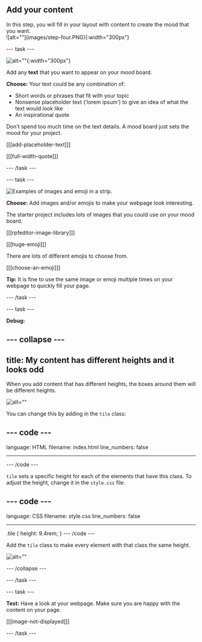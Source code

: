 ## Add your content

<div style="display: flex; flex-wrap: wrap">
<div style="flex-basis: 200px; flex-grow: 1; margin-right: 15px;">
In this step, you will fill in your layout with content to create the mood that you want. 
</div>
<div>
![alt=""](images/step-four.PNG){:width="300px"}
</div>
</div>

\--- task ---

![alt=""](images/text-examples.png){:width="300px"}

Add any **text** that you want to appear on your mood board.

**Choose:** Your text could be any combination of:

- Short words or phrases that fit with your topic
- Nonsense placeholder text ('lorem ipsum') to give an idea of what the text would look like
- An inspirational quote

Don't spend too much time on the text details. A mood board just sets the mood for your project.

[[[add-placeholder-text]]]

[[[full-width-quote]]]

\--- /task ---

\--- task ---

![Examples of images and emoji in a strip.](images/image-emoji-strip.png)

**Choose:** Add images and/or emojis to make your webpage look interesting.

The starter project includes lots of images that you could use on your mood board.

[[[rpfeditor-image-library]]]

[[[huge-emoji]]]

There are lots of different emojis to choose from.

[[[choose-an-emoji]]]

**Tip:** It is fine to use the same image or emoji multiple times on your webpage to quickly fill your page.

\--- /task ---

\--- task ---

**Debug:**

## --- collapse ---

## title: My content has different heights and it looks odd

When you add content that has different heights, the boxes around them will be different heights.

![alt=""](images/different-heights.png)

You can change this by adding in the `tile` class:

## --- code ---

language: HTML
filename: index.html
line_numbers: false

---

<div class="tile">
--- /code ---

`tile` sets a specific height for each of the elements that have this class. To adjust the height, change it in the `style.css` file.

## --- code ---

language: CSS
filename: style.css
line_numbers: false

---

.tile {
height: 9.4rem;
}
\--- /code ---

Add the `tile` class to make every element with that class the same height.

![alt=""](images/same-height.png)

\--- /collapse ---

\--- /task ---

\--- task ---

**Test:** Have a look at your webpage. Make sure you are happy with the content on your page.

[[[image-not-displayed]]]

\--- /task ---
